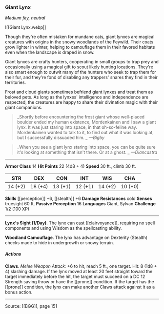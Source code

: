 ### Giant Lynx
_Medium fey, neutral_

![[Giant Lynx.webp]]

Though they're often mistaken for mundane cats, giant lynxes are magical creatures with origins in the snowy woodlands of the Feywild. Their coats grow lighter in winter, helping to camouflage them in their favored habitats even when the landscape is draped in snow.

Giant lynxes are crafty hunters, cooperating in small groups to trap prey and occasionally using a magical gift to scout likely hunting locations. They're also smart enough to outwit many of the hunters who seek to trap them for their fur, and they're fond of disabling any trappers' snares they find in their territories.

Frost and cloud giants sometimes befriend giant lynxes and treat them as beloved pets. As long as the lynxes' intelligence and independence are respected, the creatures are happy to share their divination magic with their giant companions.

> _Shortly before encountering the frost giant whose well-placed boulder ended my human existence, Mordenkainen and I saw a giant lynx. It was just staring into space, in that oh-so-feline way. Mordenkainen wanted to talk to it, to find out what it was looking at, but I successfully dissuaded him.
_
> _—Bigby_

> _When you see a giant lynx staring into space, you can be quite sure it's looking at something that isn't there. Or at a ghost.
_
> _—Diancastra_




---

**Armor Class** 14
**Hit Points** 22 (4d8 + 4)
**Speed** 30 ft., climb 30 ft.

| STR     | DEX     | CON     | INT     | WIS     | CHA     |
|---------|---------|---------|---------|---------|---------|
| 14 (+2) | 18 (+4) | 13 (+1) | 12 (+1) | 14 (+2) | 10 (+0) |

**Skills** [[perception]] +6, [[stealth]] +6
**Damage Resistances** cold
**Senses** truesight 60 ft.
**Passive Perception** 16
**Languages** Giant, Sylvan
**Challenge** 1/2 (100 XP)

---

**Lynx's Sight (1/Day)**. The lynx can cast [[clairvoyance]], requiring no spell components and using Wisdom as the spellcasting ability.

**Woodland Camouflage**. The lynx has advantage on Dexterity (Stealth) checks made to hide in undergrowth or snowy terrain.

##### Actions
**Claws**. _Melee Weapon Attack:_ +6 to hit, reach 5 ft., one target. Hit: 8 (1d8 + 4) slashing damage. If the lynx moved at least 20 feet straight toward the target immediately before the hit, the target must succeed on a DC 12 Strength saving throw or have the [[prone]] condition. If the target has the [[prone]] condition, the lynx can make another Claws attack against it as a bonus action.


---

Source: [[BGG]], page 151